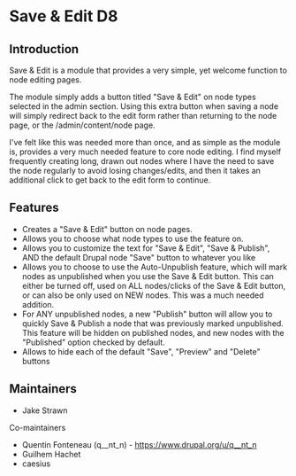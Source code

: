 # Save & Edit D8


## Introduction

Save & Edit is a module that provides a very simple, yet welcome function to node editing pages.

The module simply adds a button titled "Save & Edit" on node types selected in the admin section. Using this
extra button when saving a node will simply redirect back to the edit form rather than returning to the node
page, or the /admin/content/node page.

I've felt like this was needed more than once, and as simple as the module is, provides a very much needed
feature to core node editing. I find myself frequently creating long, drawn out nodes where I have the need to
save the node regularly to avoid losing changes/edits, and then it takes an additional click to get back to the
edit form to continue.

## Features

- Creates a "Save & Edit" button on node pages.
- Allows you to choose what node types to use the feature on.
- Allows you to customize the text for "Save & Edit", "Save & Publish", AND the default Drupal node "Save"
  button to whatever you like
- Allows you to choose to use the Auto-Unpublish feature, which will mark nodes as unpublished when you use the
  Save & Edit button. This can either be turned off, used on ALL nodes/clicks of the Save & Edit button, or can
  also be only used on NEW nodes. This was a much needed addition.
- For ANY unpublished nodes, a new "Publish" button will allow you to quickly Save & Publish a node that was
  previously marked unpublished. This feature will be hidden on published nodes, and new nodes with the
  "Published" option checked by default.
- Allows to hide each of the default "Save", "Preview" and "Delete" buttons

## Maintainers

- Jake Strawn

Co-maintainers

- Quentin Fonteneau (q__nt_n) - <https://www.drupal.org/u/q__nt_n>
- Guilhem Hachet
- caesius
